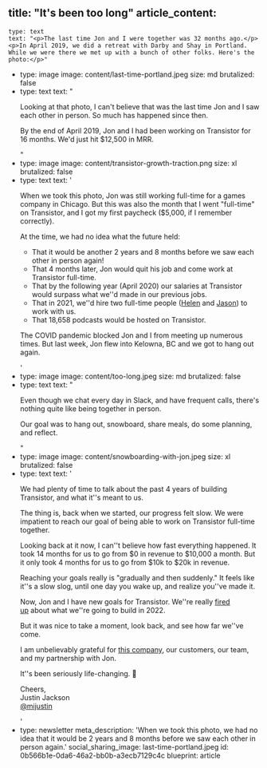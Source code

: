 title: "It's been too long"
article_content:
  -
    type: text
    text: "<p>The last time Jon and I were together was 32 months ago.</p><p>In April 2019, we did a retreat with Darby and Shay in Portland. While we were there we met up with a bunch of other folks. Here's the photo:</p>"
  -
    type: image
    image: content/last-time-portland.jpeg
    size: md
    brutalized: false
  -
    type: text
    text: "<p>Looking at that photo, I can't believe that was the last time Jon and I saw each other in person. So much has happened since then.</p><p>By the end of April 2019, Jon and I had been working on Transistor for 16 months. We'd just hit $12,500 in MRR.</p>"
  -
    type: image
    image: content/transistor-growth-traction.png
    size: xl
    brutalized: false
  -
    type: text
    text: '<p>When we took this photo, Jon was still working full-time for a games company in Chicago. But this was also the month that I went "full-time" on Transistor, and I got my first paycheck ($5,000, if I remember correctly).</p><p>At the time, we had no idea what the future held:</p><ul><li>That it would be another 2 years and 8 months before we saw each other in person again!</li><li>That 4 months later, Jon would quit his job and come work at Transistor full-time.</li><li>That by the following year (April 2020) our salaries at Transistor would surpass what we''d made in our previous jobs.</li><li>That in 2021, we''d hire two full-time people (<a href="https://transistor.fm/helen/" target="_blank" rel="noopener noreferrer">Helen</a>&nbsp;and&nbsp;<a href="https://transistor.fm/jason/" target="_blank" rel="noopener noreferrer">Jason</a>) to work with us.</li><li>That 18,658 podcasts would be hosted on Transistor.</li></ul><p>The COVID pandemic blocked Jon and I from meeting up numerous times. But last week, Jon flew into Kelowna, BC and we got to hang out again.</p>'
  -
    type: image
    image: content/too-long.jpeg
    size: md
    brutalized: false
  -
    type: text
    text: "<p>Even though we chat every day in Slack, and have frequent calls, there's nothing quite like being together in person.</p><p>Our goal was to hang out, snowboard, share meals, do some planning, and reflect.</p>"
  -
    type: image
    image: content/snowboarding-with-jon.jpeg
    size: xl
    brutalized: false
  -
    type: text
    text: '<p>We had plenty of time to talk about the past 4 years of building Transistor, and what it''s meant to us.</p><p>The thing is, back when we started, our progress felt slow. We were impatient to reach our goal of being able to work on Transistor full-time together.</p><p>Looking back at it now, I can''t believe how fast everything happened. It took 14 months for us to go from $0 in revenue to $10,000 a month. But it only took 4 months for us to go from $10k to $20k in revenue.</p><p>Reaching your goals really is "gradually and then suddenly." It feels like it''s a slow slog, until one day you wake up, and realize you''ve made it.</p><p>Now, Jon and I have new goals for Transistor. We''re really&nbsp;<a href="https://saas.transistor.fm/episodes/founders-retreat" target="_blank" rel="noopener noreferrer">fired up</a>&nbsp;about what we''re going to build in 2022.</p><p>But it was nice to take a moment, look back, and see how far we''ve come.</p><p>I am unbelievably grateful for&nbsp;<a href="https://transistor.fm/?via=justin" target="_blank" rel="noopener noreferrer">this company</a>, our customers, our team, and my partnership with Jon.</p><p>It''s been seriously life-changing. 💯</p><p>Cheers,<br>Justin Jackson<br>​<a href="https://twitter.com/mijustin" target="_blank" rel="noopener noreferrer">@mijustin</a>​</p>'
  -
    type: newsletter
meta_description: 'When we took this photo, we had no idea that it would be 2 years and 8 months before we saw each other in person again.'
social_sharing_image: last-time-portland.jpeg
id: 0b566b1e-0da6-46a2-bb0b-a3ecb7129c4c
blueprint: article
